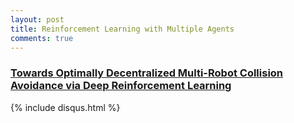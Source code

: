 ```yaml
---
layout: post
title: Reinforcement Learning with Multiple Agents
comments: true
---
```


### [Towards Optimally Decentralized Multi-Robot Collision Avoidance via Deep Reinforcement Learning](https://arxiv.org/pdf/1709.10082.pdf)



{% include disqus.html %}
